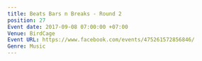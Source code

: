 ```yaml
---
title: Beats Bars n Breaks - Round 2
position: 27
Event date: 2017-09-08 07:00:00 +07:00
Venue: BirdCage
Event URL: https://www.facebook.com/events/475261572856846/
Genre: Music
---
```


